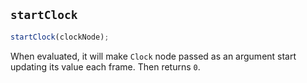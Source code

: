 ## `startClock`

```js
startClock(clockNode);
```

When evaluated, it will make `Clock` node passed as an argument start updating its value each frame. Then returns `0`.
